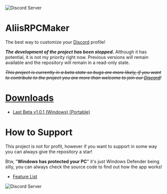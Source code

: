 ![Discord Server](https://discordapp.com/api/guilds/1030982857096712226/widget.png?style=shield)

# AliisRPCMaker
The best way to customize your [Discord](https://discord.com) profile!

**_The development of the project has been stopped._** Although it has potential, it is not my priority right now. Previous versions will remain available and the repository will remain in a read-only state.

~~_This project is currently in a beta state so bugs are more likely, if you want to contribute to the project you are more than welcome to join our [Discord](https://discord.com/invite/hP23XgU6RW)!_~~

# [Downloads](https://github.com/RexAliis/AliisRPCMaker/releases)

- [Last Beta v1.0.1 (Windows) (Portable)](https://github.com/RexAliis/AliisRPCMaker/releases/download/v1.0.1/windows32-x64-portable.zip)

# How to Support

This project is not for profit, however if you want to support in some way you can always give the repository a star!


Btw, "**Windows has protected your PC**" it's just Windows Defender being silly, you can always check the source code to find out how the app works!

- [Feature List](https://github.com/RexAliis/AliisRPCMaker/blob/main/FEATURE_LIST.md)

![Discord Server](https://discordapp.com/api/guilds/1030982857096712226/widget.png?style=banner2)
